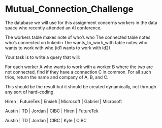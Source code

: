 # Mutual_Connection_Challenge

The database we will use for this assignment concerns workers in the data space who recently attended an AI conference.

The workers table makes note of who’s who
The connected table notes who’s connected on linkedin
The wants_to_work_with table notes who wants to work with who (id1 wants to work with id2)

Your task is to write a query that will:

For each worker A who wants to work with a worker B where the two are not connected, find if they have a connection C in common. For all such trios, return the name and company of A, B, and C.

This should be the result but it should be created dynamically, not through any sort of hard-coding. 

Hiren | FutureTek | Ensieh | Microsoft | Gabriel | Microsoft

Austin | TD | Jordan | CIBC | Hiren | FutureTek

Austin | TD | Jordan | CIBC | Kyle | CIBC
